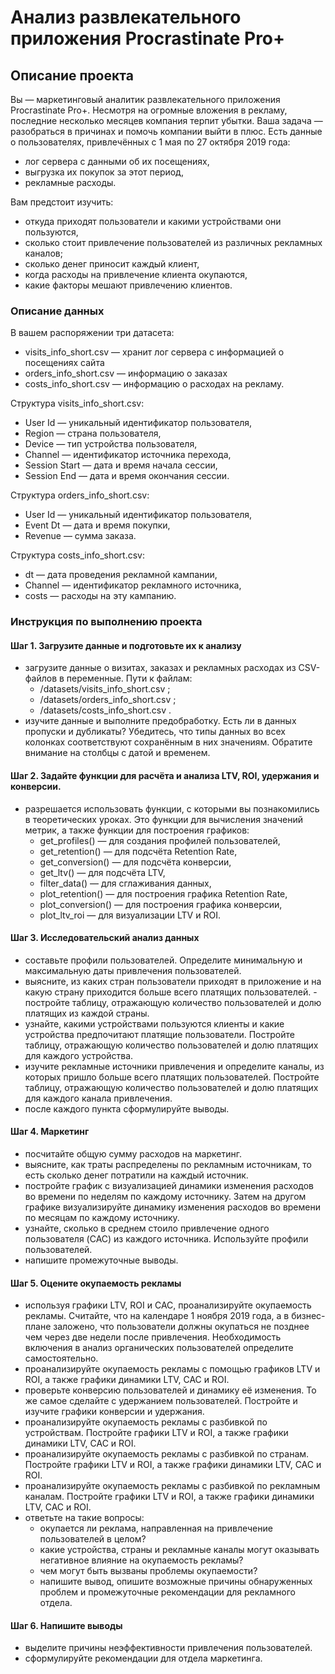 # Анализ развлекательного приложения Procrastinate Pro+

## Описание проекта

Вы — маркетинговый аналитик развлекательного приложения Procrastinate Pro+. Несмотря на огромные вложения в рекламу, последние несколько месяцев компания терпит убытки. Ваша задача — разобраться в причинах и помочь компании выйти в плюс.
Есть данные о пользователях, привлечённых с 1 мая по 27 октября 2019 года:
- лог сервера с данными об их посещениях,
- выгрузка их покупок за этот период,
- рекламные расходы.

Вам предстоит изучить:
- откуда приходят пользователи и какими устройствами они пользуются,
- сколько стоит привлечение пользователей из различных рекламных каналов;
- сколько денег приносит каждый клиент,
- когда расходы на привлечение клиента окупаются,
- какие факторы мешают привлечению клиентов.

### Описание данных

В вашем распоряжении три датасета:
- visits_info_short.csv — хранит лог сервера с информацией о посещениях сайта
- orders_info_short.csv — информацию о заказах
- costs_info_short.csv — информацию о расходах на рекламу.

Структура visits_info_short.csv:
- User Id — уникальный идентификатор пользователя,
- Region — страна пользователя,
- Device — тип устройства пользователя,
- Channel — идентификатор источника перехода,
- Session Start — дата и время начала сессии,
- Session End — дата и время окончания сессии.

Структура orders_info_short.csv:
- User Id — уникальный идентификатор пользователя,
- Event Dt — дата и время покупки,
- Revenue — сумма заказа.

Структура costs_info_short.csv:
- dt — дата проведения рекламной кампании,
- Channel — идентификатор рекламного источника,
- costs — расходы на эту кампанию.

### Инструкция по выполнению проекта

#### Шаг 1. Загрузите данные и подготовьте их к анализу
- загрузите данные о визитах, заказах и рекламных расходах из CSV-файлов в переменные. Пути к файлам:
    - /datasets/visits_info_short.csv ;
    - /datasets/orders_info_short.csv ;
    - /datasets/costs_info_short.csv .
- изучите данные и выполните предобработку. Есть ли в данных пропуски и дубликаты? Убедитесь, что типы данных во всех колонках соответствуют сохранённым в них значениям. Обратите внимание на столбцы с датой и временем.

#### Шаг 2. Задайте функции для расчёта и анализа LTV, ROI, удержания и конверсии.
- разрешается использовать функции, с которыми вы познакомились в теоретических уроках. Это функции для вычисления значений метрик, а также функции для построения графиков:
    - get_profiles() — для создания профилей пользователей,
    - get_retention() — для подсчёта Retention Rate,
    - get_conversion() — для подсчёта конверсии,
    - get_ltv() — для подсчёта LTV,
    - filter_data() — для сглаживания данных,
    - plot_retention() — для построения графика Retention Rate,
    - plot_conversion() — для построения графика конверсии,
    - plot_ltv_roi — для визуализации LTV и ROI.
    
#### Шаг 3. Исследовательский анализ данных
- составьте профили пользователей. Определите минимальную и максимальную даты привлечения пользователей.
- выясните, из каких стран пользователи приходят в приложение и на какую страну приходится больше всего платящих пользователей. - постройте таблицу, отражающую количество пользователей и долю платящих из каждой страны.
- узнайте, какими устройствами пользуются клиенты и какие устройства предпочитают платящие пользователи. Постройте таблицу, отражающую количество пользователей и долю платящих для каждого устройства.
- изучите рекламные источники привлечения и определите каналы, из которых пришло больше всего платящих пользователей. Постройте таблицу, отражающую количество пользователей и долю платящих для каждого канала привлечения.
- после каждого пункта сформулируйте выводы.

#### Шаг 4. Маркетинг
- посчитайте общую сумму расходов на маркетинг.
- выясните, как траты распределены по рекламным источникам, то есть сколько денег потратили на каждый источник.
- постройте график с визуализацией динамики изменения расходов во времени по неделям по каждому источнику. Затем на другом графике визуализируйте динамику изменения расходов во времени по месяцам по каждому источнику.
- узнайте, сколько в среднем стоило привлечение одного пользователя (CAC) из каждого источника. Используйте профили пользователей.
- напишите промежуточные выводы.

#### Шаг 5. Оцените окупаемость рекламы
- используя графики LTV, ROI и CAC, проанализируйте окупаемость рекламы. Считайте, что на календаре 1 ноября 2019 года, а в бизнес-плане заложено, что пользователи должны окупаться не позднее чем через две недели после привлечения. Необходимость включения в анализ органических пользователей определите самостоятельно.
- проанализируйте окупаемость рекламы c помощью графиков LTV и ROI, а также графики динамики LTV, CAC и ROI.
- проверьте конверсию пользователей и динамику её изменения. То же самое сделайте с удержанием пользователей. Постройте и изучите графики конверсии и удержания.
- проанализируйте окупаемость рекламы с разбивкой по устройствам. Постройте графики LTV и ROI, а также графики динамики LTV, CAC и ROI.
- проанализируйте окупаемость рекламы с разбивкой по странам. Постройте графики LTV и ROI, а также графики динамики LTV, CAC и ROI.
- проанализируйте окупаемость рекламы с разбивкой по рекламным каналам. Постройте графики LTV и ROI, а также графики динамики LTV, CAC и ROI.
- ответьте на такие вопросы:
    - окупается ли реклама, направленная на привлечение пользователей в целом?
    - какие устройства, страны и рекламные каналы могут оказывать негативное влияние на окупаемость рекламы?
    - чем могут быть вызваны проблемы окупаемости?
    - напишите вывод, опишите возможные причины обнаруженных проблем и промежуточные рекомендации для рекламного отдела.

#### Шаг 6. Напишите выводы
- выделите причины неэффективности привлечения пользователей.
- сформулируйте рекомендации для отдела маркетинга.
